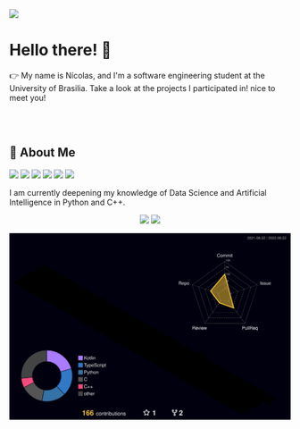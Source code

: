 <div>
  <img width="220" align="left" 
       src="https://static.wikia.nocookie.net/grandchase/images/9/90/Biblia-02.png/revision/latest?cb=20120302162920&path-prefix=pt-br"/>
  <br>
  <h1>Hello there! 👋</h1>
  <p>
    👉 My name is Nícolas, and I'm a software engineering student at the University of Brasilia. Take a look at the projects I participated in! nice to meet you! 
  </p>
</div>
</br></br>

## 🤝 About Me

![](https://img.shields.io/badge/Language-Python-01CDAA)   ![](https://img.shields.io/badge/Language-C++-98EDF0)
![](https://img.shields.io/badge/Language-JS-FDE6BC)     ![](https://img.shields.io/badge/OS-Windows-DE5BB9)   ![](https://img.shields.io/badge/OS-Ubuntu-9885E1)      ![](https://img.shields.io/badge/Back-End-Github-FFE4D9)

<p>
  I am currently deepening my knowledge of Data Science and Artificial Intelligence in Python and C++.
</p>

<div align="center">
  <img height="180em" src="https://github-readme-stats.vercel.app/api?username=Nicolas-Roberto&show_icons=true&theme=dracula&include_all_commits=true&count_private=true&cache_seconds=1800"/>
  <img height="180em" src="https://github-readme-stats.vercel.app/api/top-langs/?username=Nicolas-Roberto&layout=compact&langs_count=7&theme=dracula&cache_seconds=1800"/>
</div>

![](./profile-3d-contrib/profile-night-rainbow.svg)

  
